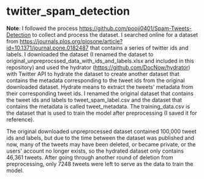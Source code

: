 # twitter_spam_detection

**Note**: I followed the process https://github.com/pooji0401/Spam-Tweets-Detection to collect and process the dataset. I searched online for a dataset from https://journals.plos.org/plosone/article?id=10.1371/journal.pone.0182487 that contains a series of twitter ids and labels. I downloaded the dataset (I renamed the dataset to original_unpreprocssed_data_with_ids_and_labels.xlsx and included in this repository) and used the hydrator (https://github.com/DocNow/hydrator) with Twitter API to hydrate the dataset to create another dataset that contains the metadata corresponding to the tweet ids from the original downloaded dataset. Hydrate means to extract the tweets' metadata from their corresponding tweet ids. I renamed the original dataset that contains the tweet ids and labels to tweet_spam_label.csv and the dataset that contains the metadata is called tweet_metadata. The training_data.csv is the dataset that is used to train the model after preprocessing (I saved it for reference).

The original downloaded unpreprocessed dataset contained 100,000 tweet ids and labels, but due to the time between the dataset was published and now, many of the tweets may have been deleted, or became private, or the users' account no longer exists, so the hydrated dataset only contains 46,361 tweets. After going through another round of deletion from preprocessing, only 7248 tweets were left to serve as the data to train the model.
